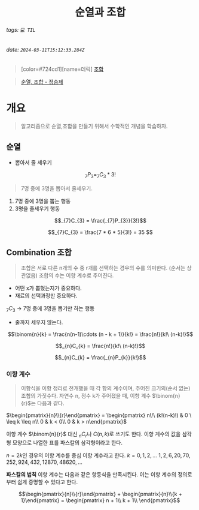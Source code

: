 <h1><center> 순열과 조합 </center></h1>

###### tags: `💻 TIL`
###### date: `2024-03-11T15:12:33.284Z`

> [color=#724cd1][name=데릭]
> [조합](https://ko.wikipedia.org/wiki/%EC%A1%B0%ED%95%A9)

> [순열, 조합 - 정승제](https://www.youtube.com/watch?v=loHCvV6XAb4)

# 개요 

> 알고리즘으로 순열,조합을 만들기 위해서 수학적인 개념을 학습하자.

## 순열

- 뽑아서 줄 세우기

$$_{7}P_{3} = _{7}C_{3} * 3!$$
> 7명 중에 3명을 뽑아서 줄세우기.

1. 7명 중에 3명을 뽑는 행동
2. 3명을 줄세우기 행동

$$_{7}C_{3} = \frac{_{7}P_{3}}{3!}$$

$$_{7}C_{3} = \frac{7 * 6 * 5}{3!} = 35 $$

## Combination 조합

> 조합은 서로 다른 n개의 수 중 r개를 선택하는 경우의 수를 의미한다. (순서는 상관없음)
조합의 수는 이향 계수로 주어진다.

- 어떤 x가 뽑혔는지가 중요하다.
- 재료의 선택과정만 중요하다.

$_{7}C_{3}$ -> 7명 중에 3명을 뽑기만 하는 행동 
- 줄까지 세우지 않는다.

$$\binom{n}{k} = \frac{n(n-1)\cdots	(n - k + 1)}{k!} = \frac{n!}{k!\ (n-k)!}$$

$$_{n}C_{k} = \frac{n!}{k!\ (n-k)!}$$

$$_{n}C_{k} = \frac{_{n}P_{k}}{k!}$$

### 이항 계수

> 이항식을 이항 정리로 전개했을 때 각 항의 계수이며, 주어진 크기의(순서 없는) 조합의 가짓수다.
자연수 n, 정수 k가 주어졌을 때, 이항 계수 $\binom{n}{r}$는 다음과 같다.

$\begin{pmatrix}{n}\\{r}\end{pmatrix} =  \begin{pmatrix}
  n!/\ (k!(n-k)!) & 0 \ \leq k \leq n\\
  0 & k < 0\\
  0 & k > n\end{pmatrix}$

이항 계수 $\binom{n}{r}$ 대신 $_{n}C_{r}$나 $C(n, k)$로 쓰기도 한다. 이항 계수의 값을 삼각형 모양으로 나열한 표를 파스칼의 삼각형이라고 한다. 

$n = 2k$인 경우의 이항 계수를 중심 이항 계수라고 한다. 
$k = 0, 1, 2, ...$
$1, 2, 6, 20, 70, 252, 924, 432, 12870, 48620, …$

**파스칼의 법칙**
이항 계수는 다음과 같은 항등식을 만족시킨다. 이는 이항 계수의 정의로부터 쉽게 증명할 수 있다고 한다. 

$$\begin{pmatrix}{n}\\{r}\end{pmatrix} + \begin{pmatrix}{n}\\{k + 1}\end{pmatrix} =  \begin{pmatrix}
 n + 1\\
 k + 1\\
\end{pmatrix}$$
